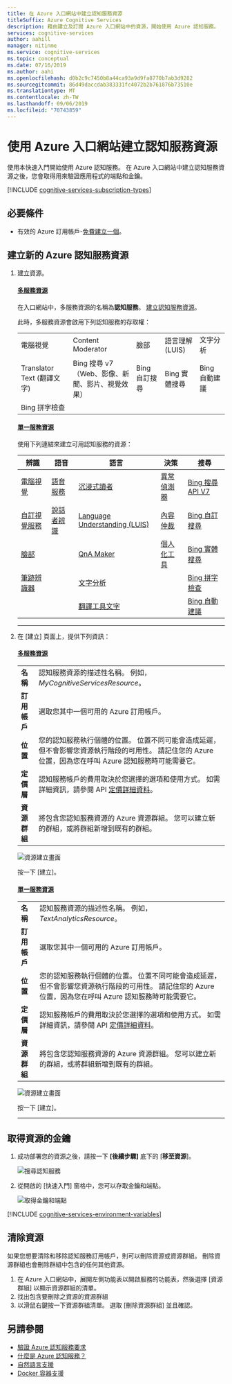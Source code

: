 ```yaml
---
title: 在 Azure 入口網站中建立認知服務資源
titleSuffix: Azure Cognitive Services
description: 藉由建立及訂閱 Azure 入口網站中的資源，開始使用 Azure 認知服務。
services: cognitive-services
author: aahill
manager: nitinme
ms.service: cognitive-services
ms.topic: conceptual
ms.date: 07/16/2019
ms.author: aahi
ms.openlocfilehash: d0b2c9c7450b8a44ca93a9d9fa8770b7ab3d9282
ms.sourcegitcommit: 86d49daccdab383331fc4072b2b761876b73510e
ms.translationtype: MT
ms.contentlocale: zh-TW
ms.lasthandoff: 09/06/2019
ms.locfileid: "70743859"
---
```

# <a name="create-a-cognitive-services-resource-using-the-azure-portal"></a>使用 Azure 入口網站建立認知服務資源

使用本快速入門開始使用 Azure 認知服務。 在 Azure 入口網站中建立認知服務資源之後，您會取得用來驗證應用程式的端點和金鑰。


[!INCLUDE [cognitive-services-subscription-types](../../includes/cognitive-services-subscription-types.md)]

## <a name="prerequisites"></a>必要條件

* 有效的 Azure 訂用帳戶-[免費建立一個](https://azure.microsoft.com/free/)。

## <a name="create-a-new-azure-cognitive-services-resource"></a>建立新的 Azure 認知服務資源

1. 建立資源。

    #### <a name="multi-service-resourcetabmultiservice"></a>[多服務資源](#tab/multiservice)
    
    在入口網站中，多服務資源的名稱為**認知服務**。 [建立認知服務資源](https://ms.portal.azure.com/#create/Microsoft.CognitiveServicesAllInOne)。
    
    此時，多服務資源會啟用下列認知服務的存取權：
    
    |                  |                                                      |                    |                               |                  |
    |------------------|------------------------------------------------------|--------------------|-------------------------------|------------------|
    | 電腦視覺  | Content Moderator                                    | 臉部               | 語言理解 (LUIS) | 文字分析   |
    | Translator Text (翻譯文字)  | Bing 搜尋 v7 <br>（Web、影像、新聞、影片、視覺效果） | Bing 自訂搜尋 | Bing 實體搜尋            | Bing 自動建議 |
    | Bing 拼字檢查 |                                                      |                    |                               |                  |
    
    #### <a name="single-service-resourcetabsingleservice"></a>[單一服務資源](#tab/singleservice)

    使用下列連結來建立可用認知服務的資源：

    | 辨識                      | 語音                  | 語言                          | 決策             | 搜尋                 |
    |-----------------------------|-------------------------|-----------------------------------|----------------------|------------------------|
    | [電腦視覺](https://ms.portal.azure.com/#create/Microsoft.CognitiveServicesComputerVision)         | [語音服務](https://ms.portal.azure.com/#create/Microsoft.CognitiveServicesSpeechServices)     | [沉浸式讀者](https://ms.portal.azure.com/#create/Microsoft.CognitiveServicesImmersiveReader)              | [異常偵測器](https://ms.portal.azure.com/#create/Microsoft.CognitiveServicesAnomalyDetector) | [Bing 搜尋 API V7](https://ms.portal.azure.com/#create/Microsoft.CognitiveServicesBingSearch-v7) |
    | [自訂視覺服務](https://ms.portal.azure.com/#create/Microsoft.CognitiveServicesCustomVision) | [說話者辨識](https://ms.portal.azure.com/#create/Microsoft.CognitiveServicesSpeakerRecognition) | [Language Understanding (LUIS)](https://ms.portal.azure.com/#create/Microsoft.CognitiveServicesLUIS) | [內容仲裁](https://ms.portal.azure.com/#create/Microsoft.CognitiveServicesContentModerator) | [Bing 自訂搜尋](https://ms.portal.azure.com/#create/Microsoft.CognitiveServicesBingCustomSearch) |
    | [臉部](https://ms.portal.azure.com/#create/Microsoft.CognitiveServicesFace)                    |                         | [QnA Maker](https://ms.portal.azure.com/#create/Microsoft.CognitiveServicesQnAMaker)                     | [個人化工具](https://ms.portal.azure.com/#create/Microsoft.CognitiveServicesPersonalizer)     | [Bing 實體搜尋](https://ms.portal.azure.com/#create/Microsoft.CognitiveServicesBingEntitySearch) |
    | [筆跡辨識器](https://ms.portal.azure.com/#create/Microsoft.CognitiveServicesInkRecognizer)        |                         | [文字分析](https://ms.portal.azure.com/#create/Microsoft.CognitiveServicesTextAnalytics)                |                      | [Bing 拼字檢查](https://ms.portal.azure.com/#create/Microsoft.CognitiveServicesBingSpellCheck-v7)   |
    |           |                         | [翻譯工具文字](https://ms.portal.azure.com/#create/Microsoft.CognitiveServicesTextTranslation)               |                      | [Bing 自動建議](https://ms.portal.azure.com/#create/Microsoft.CognitiveServicesBingAutosuggest-v7)                       |
    ***

3. 在 [建立] 頁面上，提供下列資訊：

    #### <a name="multi-service-resourcetabmultiservice"></a>[多服務資源](#tab/multiservice)

    |    |    |
    |--|--|
    | **名稱** | 認知服務資源的描述性名稱。 例如， *MyCognitiveServicesResource*。 |
    | **訂用帳戶** | 選取您其中一個可用的 Azure 訂用帳戶。 |
    | **位置** | 您的認知服務執行個體的位置。 位置不同可能會造成延遲，但不會影響您資源執行階段的可用性。 請記住您的 Azure 位置，因為您在呼叫 Azure 認知服務時可能需要它。 |
    | **定價層** | 認知服務帳戶的費用取決於您選擇的選項和使用方式。 如需詳細資訊，請參閱 API [定價詳細資料](https://azure.microsoft.com/pricing/details/cognitive-services/)。
    | **資源群組** | 將包含您認知服務資源的 Azure 資源群組。 您可以建立新的群組，或將群組新增到既有的群組。 |

    ![資源建立畫面](media/cognitive-services-apis-create-account/resource_create_screen-multi.png)

    按一下 [建立]。

    #### <a name="single-service-resourcetabsingleservice"></a>[單一服務資源](#tab/singleservice)

    |    |    |
    |--|--|
    | **名稱** | 認知服務資源的描述性名稱。 例如， *TextAnalyticsResource*。 |
    | **訂用帳戶** | 選取您其中一個可用的 Azure 訂用帳戶。 |
    | **位置** | 您的認知服務執行個體的位置。 位置不同可能會造成延遲，但不會影響您資源執行階段的可用性。 請記住您的 Azure 位置，因為您在呼叫 Azure 認知服務時可能需要它。 |
    | **定價層** | 認知服務帳戶的費用取決於您選擇的選項和使用方式。 如需詳細資訊，請參閱 API [定價詳細資料](https://azure.microsoft.com/pricing/details/cognitive-services/)。
    | **資源群組** | 將包含您認知服務資源的 Azure 資源群組。 您可以建立新的群組，或將群組新增到既有的群組。 |

    ![資源建立畫面](media/cognitive-services-apis-create-account/resource_create_screen.png)

    按一下 [建立]。

    ***

## <a name="get-the-keys-for-your-resource"></a>取得資源的金鑰

1. 成功部署您的資源之後，請按一下 **[後續步驟]** 底下的 [**移至資源**]。

    ![搜尋認知服務](media/cognitive-services-apis-create-account/resource-next-steps.png)

2. 從開啟的 [快速入門] 窗格中，您可以存取金鑰和端點。

    ![取得金鑰和端點](media/cognitive-services-apis-create-account/get-cog-serv-keys.png)

[!INCLUDE [cognitive-services-environment-variables](../../includes/cognitive-services-environment-variables.md)]

## <a name="clean-up-resources"></a>清除資源

如果您想要清除和移除認知服務訂用帳戶，則可以刪除資源或資源群組。 刪除資源群組也會刪除群組中包含的任何其他資源。

1. 在 Azure 入口網站中，展開左側功能表以開啟服務的功能表，然後選擇 [資源群組] 以顯示資源群組的清單。
2. 找出包含要刪除之資源的資源群組
3. 以滑鼠右鍵按一下資源群組清單。 選取 [刪除資源群組] 並且確認。

## <a name="see-also"></a>另請參閱

* [驗證 Azure 認知服務要求](authentication.md)
* [什麼是 Azure 認知服務？](Welcome.md)
* [自然語言支援](language-support.md)
* [Docker 容器支援](cognitive-services-container-support.md)
